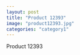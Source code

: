 ```yaml
---
layout: post
title: "Product 12393"
image: "product12393.jpg"
categories: "category1"
---
```

Product 12393

